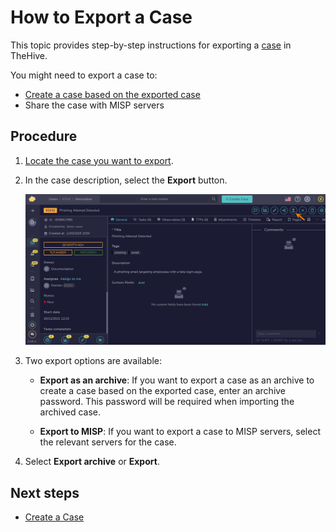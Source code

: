 # How to Export a Case

This topic provides step-by-step instructions for exporting a [case](../cases/about-a-case.md) in TheHive.

You might need to export a case to:

* [Create a case based on the exported case](create-a-new-case.md)
* Share the case with MISP servers

## Procedure

1. [Locate the case you want to export](../cases/search-for-cases/find-a-case.md).

2. In the case description, select the **Export** button.

    ![Export a case](/thehive/images/user-guides/analyst-corner/cases/export-a-case.png)

3. Two export options are available:

    * **Export as an archive**: If you want to export a case as an archive to create a case based on the exported case, enter an archive password. This password will be required when importing the archived case.

    * **Export to MISP**: If you want to export a case to MISP servers, select the relevant servers for the case.

4. Select **Export archive** or **Export**.

## Next steps

* [Create a Case](create-a-new-case.md)


